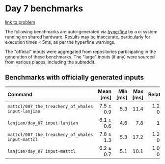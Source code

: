 # Day 7 benchmarks

[link to problem](http://adventofcode.com/2021/day/7)

The following benchmarks are auto-generated via [hyperfine](https://github.com/sharkdp/hyperfine) by a ci system running on shared hardware. Results may be inaccurate, particularly for execution times < 5ms, as per the hyperfine warnings.

The "official" inputs were aggregated from repositories participating in the generation of these benchmarks. The "large" inputs (if any) were sourced from various places, including the subreddit.

## Benchmarks with officially generated inputs
| Command | Mean [ms] | Min [ms] | Max [ms] | Relative |
|:---|---:|---:|---:|---:|
| `mattcl/007_the_treachery_of_whales input-lanjian` | 7.5 ± 0.9 | 5.3 | 11.4 | 1.21 ± 0.18 |
| `lanjian/day_07 input-lanjian` | 6.1 ± 0.6 | 4.6 | 7.8 | 1.00 |
| `mattcl/007_the_treachery_of_whales input-mattcl` | 7.8 ± 1.3 | 5.3 | 17.2 | 1.27 ± 0.24 |
| `lanjian/day_07 input-mattcl` | 6.2 ± 0.7 | 5.1 | 10.1 | 1.00 ± 0.15 |
